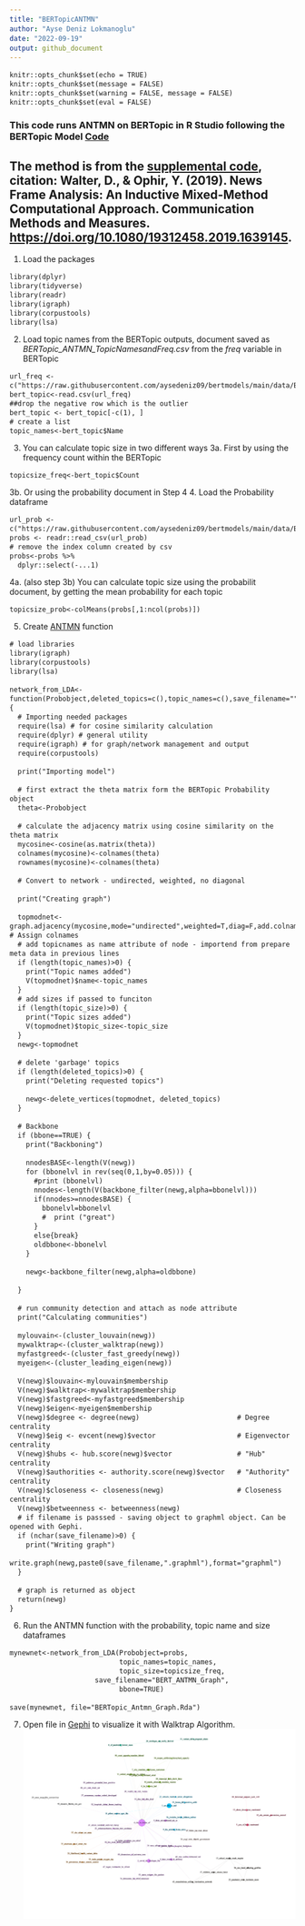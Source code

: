 ```yaml
---
title: "BERTopicANTMN"
author: "Ayse Deniz Lokmanoglu"
date: "2022-09-19"
output: github_document
---
```


```{r setup, }
knitr::opts_chunk$set(echo = TRUE)
knitr::opts_chunk$set(message = FALSE)
knitr::opts_chunk$set(warning = FALSE, message = FALSE) 
knitr::opts_chunk$set(eval = FALSE)
```

### This code runs ANTMN on BERTopic in R Studio following the BERTopic Model [Code](https://github.com/aysedeniz09/bertmodels/blob/main/Bert_Antmn_Github.ipynb)

## The method is from the [supplemental code](https://github.com/DrorWalt/ANTMN), citation: Walter, D., & Ophir, Y. (2019). News Frame Analysis: An Inductive Mixed-Method Computational Approach. Communication Methods and Measures. <https://doi.org/10.1080/19312458.2019.1639145>.
1. Load the packages
```{r}
library(dplyr)
library(tidyverse)
library(readr)
library(igraph)
library(corpustools)
library(lsa)
```
2. Load topic names from the BERTopic outputs, document saved as *BERTopic_ANTMN_TopicNamesandFreq.csv* from the *freq* variable in BERTopic
```{r}
url_freq <- c("https://raw.githubusercontent.com/aysedeniz09/bertmodels/main/data/BERTopic_ANTMN_TopicNamesandFreq.csv")
bert_topic<-read.csv(url_freq)
##drop the negative row which is the outlier
bert_topic <- bert_topic[-c(1), ]
# create a list
topic_names<-bert_topic$Name
```
3. You can calculate topic size in two different ways
3a. First by using the frequency count within the BERTopic
```{r}
topicsize_freq<-bert_topic$Count
```
3b. Or using the probability document in Step 4
4. Load the Probability dataframe
```{r}
url_prob <- c("https://raw.githubusercontent.com/aysedeniz09/bertmodels/main/data/BERTopic_ANTMN_Probabilities.csv")
probs <- readr::read_csv(url_prob)
# remove the index column created by csv
probs<-probs %>%
  dplyr::select(-...1)
```
4a. (also step 3b) You can calculate topic size using the probabilit document, by getting the mean probability for each topic
```{r}
topicsize_prob<-colMeans(probs[,1:ncol(probs)])
```
5. Create [ANTMN](https://github.com/DrorWalt/ANTMN) function
```{r}
# load libraries
library(igraph)
library(corpustools)
library(lsa)

network_from_LDA<-function(Probobject,deleted_topics=c(),topic_names=c(),save_filename="",topic_size=c(),bbone=FALSE) {
  # Importing needed packages
  require(lsa) # for cosine similarity calculation
  require(dplyr) # general utility
  require(igraph) # for graph/network management and output
  require(corpustools)
  
  print("Importing model")
  
  # first extract the theta matrix form the BERTopic Probability object
  theta<-Probobject
  
  # calculate the adjacency matrix using cosine similarity on the theta matrix
  mycosine<-cosine(as.matrix(theta))
  colnames(mycosine)<-colnames(theta)
  rownames(mycosine)<-colnames(theta)
  
  # Convert to network - undirected, weighted, no diagonal
  
  print("Creating graph")
  
  topmodnet<-graph.adjacency(mycosine,mode="undirected",weighted=T,diag=F,add.colnames="label") # Assign colnames
  # add topicnames as name attribute of node - importend from prepare meta data in previous lines
  if (length(topic_names)>0) {
    print("Topic names added")
    V(topmodnet)$name<-topic_names
  } 
  # add sizes if passed to funciton
  if (length(topic_size)>0) {
    print("Topic sizes added")
    V(topmodnet)$topic_size<-topic_size
  }
  newg<-topmodnet
  
  # delete 'garbage' topics
  if (length(deleted_topics)>0) {
    print("Deleting requested topics")
    
    newg<-delete_vertices(topmodnet, deleted_topics)
  }
  
  # Backbone
  if (bbone==TRUE) {
    print("Backboning")
    
    nnodesBASE<-length(V(newg))
    for (bbonelvl in rev(seq(0,1,by=0.05))) {
      #print (bbonelvl)
      nnodes<-length(V(backbone_filter(newg,alpha=bbonelvl)))
      if(nnodes>=nnodesBASE) {
        bbonelvl=bbonelvl
        #  print ("great")
      }
      else{break}
      oldbbone<-bbonelvl
    }
    
    newg<-backbone_filter(newg,alpha=oldbbone)
    
  }
  
  # run community detection and attach as node attribute
  print("Calculating communities")
  
  mylouvain<-(cluster_louvain(newg)) 
  mywalktrap<-(cluster_walktrap(newg)) 
  myfastgreed<-(cluster_fast_greedy(newg)) 
  myeigen<-(cluster_leading_eigen(newg)) 
  
  V(newg)$louvain<-mylouvain$membership 
  V(newg)$walktrap<-mywalktrap$membership 
  V(newg)$fastgreed<-myfastgreed$membership 
  V(newg)$eigen<-myeigen$membership 
  V(newg)$degree <- degree(newg)                        # Degree centrality
  V(newg)$eig <- evcent(newg)$vector                    # Eigenvector centrality
  V(newg)$hubs <- hub.score(newg)$vector                # "Hub" centrality
  V(newg)$authorities <- authority.score(newg)$vector   # "Authority" centrality
  V(newg)$closeness <- closeness(newg)                  # Closeness centrality
  V(newg)$betweenness <- betweenness(newg)  
  # if filename is passsed - saving object to graphml object. Can be opened with Gephi.
  if (nchar(save_filename)>0) {
    print("Writing graph")
    write.graph(newg,paste0(save_filename,".graphml"),format="graphml")
  }
  
  # graph is returned as object
  return(newg)
}
```
6. Run the ANTMN function with the probability, topic name and size dataframes
```{r}
mynewnet<-network_from_LDA(Probobject=probs,
                           topic_names=topic_names,
                           topic_size=topicsize_freq,
                     save_filename="BERT_ANTMN_Graph",
                           bbone=TRUE)

save(mynewnet, file="BERTopic_Antmn_Graph.Rda")
```
7. Open file in [Gephi](https://gephi.org/) to visualize it with Walktrap Algorithm.![Network Graph](https://github.com/aysedeniz09/bertmodels/blob/main/images/BERT_ANTMN_Graph.png?raw=true) 
